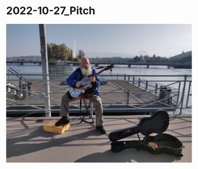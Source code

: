 # 2022-10-27_Pitch


<img
  src="images/2022-10-27_rythmMaker.jpg"
  alt="Rythm Maker"
  style="display: inline-block; margin: 0 auto; width: 600px">